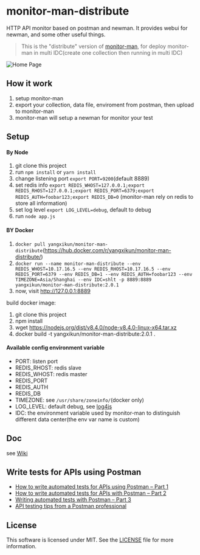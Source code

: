 # monitor-man-distribute

HTTP API monitor based on postman and newman. It provides webui for newman, and some other useful things.

> This is the "distribute" version of [monitor-man](https://github.com/yangxikun/monitor-man), for deploy monitor-man in multi IDC(create one collection then running in multi IDC)

![Home Page](https://github.com/yangxikun/monitor-man-distribute/raw/master/static/images/home.png)

## How it work

1. setup monitor-man
1. export your collection, data file, enviroment from postman, then upload to monitor-man
1. monitor-man will setup a newman for monitor your test

## Setup

#### By Node

1. git clone this project
1. run `npm install` or `yarn install`
1. change listening port `export PORT=9200`(default 8889)
1. set redis info `export REDIS_WHOST=127.0.0.1;export REDIS_RHOST=127.0.0.1;export REDIS_PORT=6379;export REDIS_AUTH=foobar123;export REDIS_DB=0` (monitor-man rely on redis to store all information)
1. set log level `export LOG_LEVEL=debug`, default to debug
1. run `node app.js`

#### BY Docker

1. `docker pull yangxikun/monitor-man-distribute`(https://hub.docker.com/r/yangxikun/monitor-man-distribute/)
1. `docker run --name monitor-man-distribute --env REDIS_WHOST=10.17.16.5 --env REDIS_RHOST=10.17.16.5 --env REDIS_PORT=6379 --env REDIS_DB=1 --env REDIS_AUTH=foobar123 --env TIMEZONE=Asia/Shanghai --env IDC=shlt -p 8889:8889 yangxikun/monitor-man-distribute:2.0.1`
1. now, visit http://127.0.0.1:8889

build docker image:

1. git clone this project
1. npm install
1. wget https://nodejs.org/dist/v8.4.0/node-v8.4.0-linux-x64.tar.xz
1. docker build -t yangxikun/monitor-man-distribute:2.0.1 .

#### Available config environment variable

* PORT: listen port
* REDIS_RHOST: redis slave
* REDIS_WHOST: redis master
* REDIS_PORT
* REDIS_AUTH
* REDIS_DB
* TIMEZONE: see `/usr/share/zoneinfo/`(docker only)
* LOG_LEVEL: default debug, see [log4js](https://www.npmjs.com/package/log4js)
* IDC: the environment variable used by monitor-man to distinguish different data center(the env var name is custom)

## Doc
see [Wiki](https://github.com/yangxikun/monitor-man-distribute/wiki)

## Write tests for APIs using Postman
* [How to write automated tests for APIs using Postman – Part 1](http://blog.getpostman.com/2014/03/07/writing-automated-tests-for-apis-using-postman/)
* [How to write automated tests for APIs with Postman – Part 2](http://blog.getpostman.com/2014/04/17/how-to-write-automated-tests-for-apis-with-postman-part-2/)
* [Writing automated tests with Postman – Part 3](http://blog.getpostman.com/2014/05/09/writing-automated-tests-with-postman-part-3/)
* [API testing tips from a Postman professional](http://blog.getpostman.com/2017/07/28/api-testing-tips-from-a-postman-professional/)

## License
This software is licensed under MIT. See the [LICENSE](LICENSE) file for more information.
